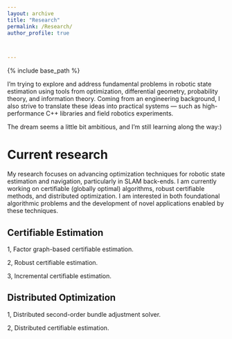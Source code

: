```yaml
---
layout: archive
title: "Research"
permalink: /Research/
author_profile: true



---
```


{% include base_path %}

I’m trying to explore and address fundamental problems in robotic state estimation using tools from optimization, differential geometry, probability theory, and information theory. Coming from an engineering background, I also strive to translate these ideas into practical systems — such as high-performance C++ libraries and field robotics experiments.

The dream seems a little bit ambitious, and I’m still learning along the way:)

# Current research

My research focuses on advancing optimization techniques for robotic state estimation and navigation, particularly in SLAM back-ends. I am currently working on certifiable (globally optimal) algorithms, robust certifiable methods, and distributed optimization. I am interested in both foundational algorithmic problems and the development of novel applications enabled by these techniques.

## Certifiable Estimation

1, Factor graph-based certifiable estimation.

2, Robust certifiable estimation. 

3, Incremental certifiable estimation.

## Distributed Optimization

1, Distributed second-order bundle adjustment solver.

2, Distributed certifiable estimation. 

